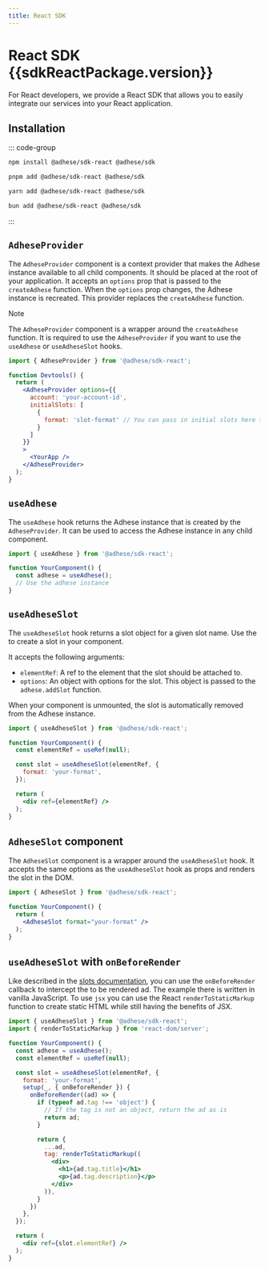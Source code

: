 ```yaml
---
title: React SDK
---
```


<script setup>
import sdkReactPackage from '../../packages/sdk-react/package.json';
</script>

# React SDK <Badge>{{sdkReactPackage.version}}</Badge>

For React developers, we provide a React SDK that allows you to easily integrate our services into your React application.

## Installation
::: code-group
```bash [npm]
npm install @adhese/sdk-react @adhese/sdk
```
```bash [pnpm]
pnpm add @adhese/sdk-react @adhese/sdk
```
```bash [yarn]
yarn add @adhese/sdk-react @adhese/sdk
```
```bash [bun]
bun add @adhese/sdk-react @adhese/sdk
```
:::

## `AdheseProvider`
The `AdheseProvider` component is a context provider that makes the Adhese instance available to all child components.
It should be placed at the root of your application. It accepts an `options` prop that is passed to the `createAdhese`
function. When the `options` prop changes, the Adhese instance is recreated. This provider replaces the `createAdhese`
function.

> [!NOTE]
> The `AdheseProvider` component is a wrapper around the `createAdhese` function. It is required to use the `AdheseProvider` if you want to use the `useAdhese` or `useAdheseSlot` hooks.

```jsx
import { AdheseProvider } from '@adhese/sdk-react';

function Devtools() {
  return (
    <AdheseProvider options={{
      account: 'your-account-id',
      initialSlots: [
        {
          format: 'slot-format' // You can pass in initial slots here that will be pre fetched. When you create your component with same format, slot, and parameters it will use this prefetched data and start rendering immediately.
        }
      ]
    }}
    >
      <YourApp />
    </AdheseProvider>
  );
}
```

## `useAdhese`
The `useAdhese` hook returns the Adhese instance that is created by the `AdheseProvider`. It can be used to access the Adhese instance in any child component.

```jsx
import { useAdhese } from '@adhese/sdk-react';

function YourComponent() {
  const adhese = useAdhese();
  // Use the adhese instance
}
```

## `useAdheseSlot`
The `useAdheseSlot` hook returns a slot object for a given slot name. Use the to create a slot in your component.

It accepts the following arguments:
- `elementRef`: A ref to the element that the slot should be attached to.
- `options`: An object with options for the slot. This object is passed to the `adhese.addSlot` function.

When your component is unmounted, the slot is automatically removed from the Adhese instance.

```jsx
import { useAdheseSlot } from '@adhese/sdk-react';

function YourComponent() {
  const elementRef = useRef(null);

  const slot = useAdheseSlot(elementRef, {
    format: 'your-format',
  });

  return (
    <div ref={elementRef} />
  );
}
```

## `AdheseSlot` component
The `AdheseSlot` component is a wrapper around the `useAdheseSlot` hook. It accepts the same options as the
`useAdheseSlot` hook as props and renders the slot in the DOM.

```jsx
import { AdheseSlot } from '@adhese/sdk-react';

function YourComponent() {
  return (
    <AdheseSlot format="your-format" />
  );
}
```

## `useAdheseSlot` with `onBeforeRender`
Like described in the [slots documentation](/slots.html#hijacking-the-rendering-process), you can use the
`onBeforeRender` callback to intercept the to be rendered ad. The example there is written in vanilla JavaScript. To use
`jsx` you can use the React `renderToStaticMarkup` function to create static HTML while still having the benefits of JSX.

```jsx
import { useAdheseSlot } from '@adhese/sdk-react';
import { renderToStaticMarkup } from 'react-dom/server';

function YourComponent() {
  const adhese = useAdhese();
  const elementRef = useRef(null);

  const slot = useAdheseSlot(elementRef, {
    format: 'your-format',
    setup(_, { onBeforeRender }) {
      onBeforeRender((ad) => {
        if (typeof ad.tag !== 'object') {
          // If the tag is not an object, return the ad as is
          return ad;
        }

        return {
          ...ad,
          tag: renderToStaticMarkup((
            <div>
              <h1>{ad.tag.title}</h1>
              <p>{ad.tag.description}</p>
            </div>
          )),
        }
      })
    },
  });

  return (
    <div ref={slot.elementRef} />
  );
}
```
